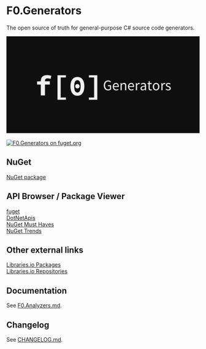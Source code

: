 # F0.Generators
The open source of truth for general-purpose C# source code generators.

![F0.Generators](https://raw.githubusercontent.com/Flash0ver/F0/master/Branding/GitHub/F0.Generators.png)

[![F0.Generators on fuget.org](https://www.fuget.org/packages/F0.Generators/badge.svg)](https://www.fuget.org/packages/F0.Generators)

## NuGet
[NuGet package](https://www.nuget.org/packages/F0.Generators/)

## API Browser / Package Viewer
[fuget](https://www.fuget.org/packages/F0.Generators)\
[DotNetApis](http://dotnetapis.com/pkg/F0.Generators)\
[NuGet Must Haves](https://nugetmusthaves.com/Package/F0.Generators)\
[NuGet Trends](https://nugettrends.com/packages?months=12&ids=F0.Generators)

## Other external links
[Libraries.io Packages](https://libraries.io/nuget/F0.Generators)\
[Libraries.io Repositories](https://libraries.io/github/Flash0ver/F0.Generators)

## Documentation
See [F0.Analyzers.md](./Documentation.md).

## Changelog
See [CHANGELOG.md](./CHANGELOG.md).
